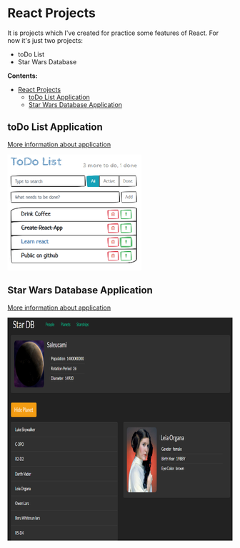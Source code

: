 # React Projects

It is projects which I've created for practice some features of React. For now
it's just two projects:

- toDo List
- Star Wars Database

**Contents:**

- [React Projects](#react-projects)
  - [toDo List Application](#todo-list-application)
  - [Star Wars Database Application](#star-wars-database-application)

## toDo List Application

[More information about application](./to-do/README.md)

<img src="./img/toDo_main_view.png" width="300" height="260"/>

## Star Wars Database Application

[More information about application](./star-wars-database-api/README.md)

<img src="./img/swapi_main_view.png" width="800" height="500"/>
